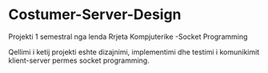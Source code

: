 # Costumer-Server-Design
Projekti  1 semestral nga lenda Rrjeta Kompjuterike -Socket Programming


Qellimi i ketij projekti eshte dizajnimi, implementimi dhe testimi  i komunikimit klient-server permes socket programming.
